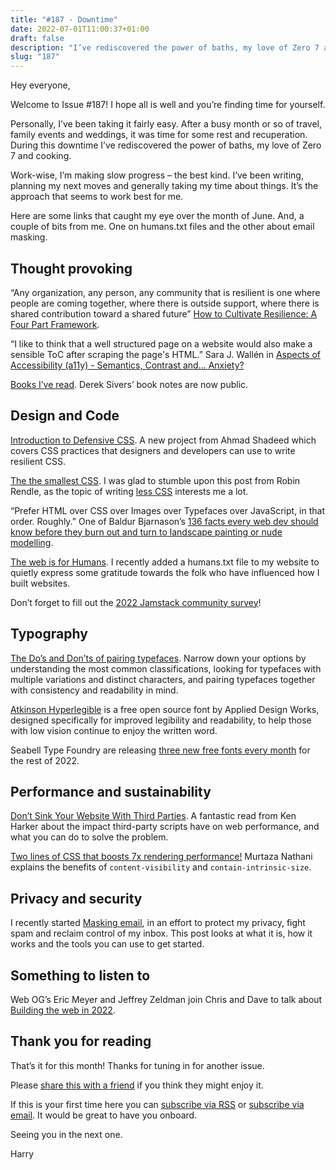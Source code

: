 ```yaml
---
title: "#187 - Downtime"
date: 2022-07-01T11:00:37+01:00
draft: false
description: "I’ve rediscovered the power of baths, my love of Zero 7 and cooking."
slug: "187"
---
```


Hey everyone,

Welcome to Issue #187! I hope all is well and you’re finding time for yourself.

Personally, I’ve been taking it fairly easy. After a busy month or so of travel, family events and weddings, it was time for some rest and recuperation. During this downtime I’ve rediscovered the power of baths, my love of Zero 7 and cooking.

Work-wise, I’m making slow progress – the best kind. I’ve been writing, planning my next moves and generally taking my time about things. It’s the approach that seems to work best for me.

Here are some links that caught my eye over the month of June. And, a couple of bits from me. One on humans.txt files and the other about email masking.

## Thought provoking

“Any organization, any person, any community that is resilient is one where people are coming together, where there is outside support, where there is shared contribution toward a shared future” [How to Cultivate Resilience: A Four Part Framework](https://every.to/p/how-to-cultivate-resilience-a-four-part-framework).

“I like to think that a well structured page on a website would also make a sensible ToC after scraping the page's HTML.” Sara J. Wallén in [Aspects of Accessibility (a11y) - Semantics, Contrast and... Anxiety?](https://sarajw.hashnode.dev/aspects-of-accessibility-a11y-semantics-contrast-and-anxiety)

[Books I’ve read](https://sive.rs/book). Derek Sivers’ book notes are now public.

## Design and Code

[Introduction to Defensive CSS](https://defensivecss.dev/articles/intro-defensive-css/). A new project from Ahmad Shadeed which covers CSS practices that designers and developers can use to write resilient CSS.

[The the smallest CSS](https://www.robinrendle.com/notes/the-smallest-css/). I was glad to stumble upon this post from Robin Rendle, as the topic of writing [less CSS](https://harrycresswell.com/updates/less-css/) interests me a lot.

“Prefer HTML over CSS over Images over Typefaces over JavaScript, in that order. Roughly.” One of Baldur Bjarnason’s [136 facts every web dev should know before they burn out and turn to landscape painting or nude modelling](https://www.baldurbjarnason.com/2021/100-things-every-web-developer-should-know/).

[The web is for Humans](https://harrycresswell.com/writing/web-for-humans/). I recently added a humans.txt file to my website to quietly express some gratitude towards the folk who have influenced how I built websites.

Don’t forget to fill out the [2022 Jamstack community survey](https://netlify.qualtrics.com/jfe/form/SV_0BRbhN47gyZWYNo?Source=jamstack_eyebrow&jfefe=new)!

## Typography

[The Do’s and Don’ts of pairing typefaces](https://www.nngroup.com/articles/pairing-typefaces/). Narrow down your options by understanding the most common classifications, looking for typefaces with multiple variations and distinct characters, and pairing typefaces together with consistency and readability in mind.

[Atkinson Hyperlegible](https://material.io/blog/atkinson-hyperlegible-design) is a free open source font by Applied Design Works, designed specifically for improved legibility and readability, to help those with low vision continue to enjoy the written word.

Seabell Type Foundry are releasing [three new free fonts every month](https://2222.seabellfoundry.com) for the rest of 2022.

## Performance and sustainability

[Don’t Sink Your Website With Third Parties](https://www.smashingmagazine.com/2022/06/dont-sink-website-third-parties/). A fantastic read from Ken Harker about the impact third-party scripts have on web performance, and what you can do to solve the problem.

[Two lines of CSS that boosts 7x rendering performance!](https://dev.to/mnathani/two-lines-of-css-that-boosts-7x-rendering-performance-4mjd) Murtaza Nathani explains the benefits of `content-visibility` and `contain-intrinsic-size`.

## Privacy and security

I recently started [Masking email](https://harrycresswell.com/writing/masking-email/), in an effort to protect my privacy, fight spam and reclaim control of my inbox. This post looks at what it is, how it works and the tools you can use to get started.

## Something to listen to

Web OG’s Eric Meyer and Jeffrey Zeldman join Chris and Dave to talk about [Building the web in 2022](https://shoptalkshow.com/520/).

## Thank you for reading

That’s it for this month! Thanks for tuning in for another issue.

Please [share this with a friend](https://harrycresswell.com/newsletter/187) if you think they might enjoy it.

If this is your first time here you can [subscribe via RSS](https://harrycresswell.com/feeds/) or [subscribe via email](https://harrycresswell.us14.list-manage.com/subscribe/post?u=4e8fba8d0ab4a857159c0104e&id=d6ad2b65ca). It would be great to have you onboard.

Seeing you in the next one.

Harry
